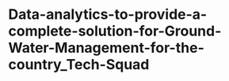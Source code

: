 # Data-analytics-to-provide-a-complete-solution-for-Ground-Water-Management-for-the-country_Tech-Squad